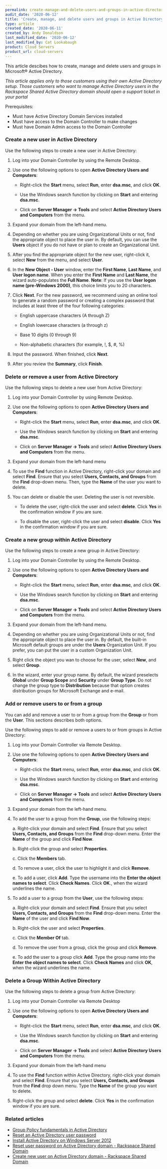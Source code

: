 ```yaml
---
permalink: create-manage-and-delete-users-and-groups-in-active-directory/
audit_date: '2020-06-12'
title: 'Create, manage, and delete users and groups in Active Directory'
type: article
created_date: '2020-06-11'
created_by: Andy Donaldson
last_modified_date: '2020-06-12'
last_modified_by: Cat Lookabaugh
product: Cloud Servers
product_url: cloud-servers
---
```


This article descibes how to create, manage and delete users and groups in Microsoft&reg; Active Directory.

*This article applies only to those customers using their own Active Directory setup. Those customers who
want to manage Active Directory users in the Rackspace Shared Active Directory domain should open a support
ticket in your portal*

Prerequisites:

 - Must have Active Directory Domain Services installed
 - Must have access to the Domain Controller to make changes
 - Must have Domain Admin access to the Domain Controller

### Create a new user in Active Directory

Use the following steps to create a new user in Active Directory:

1. Log into your Domain Controller by using the Remote Desktop.

2. Use one the following options to open **Active Directory Users and Computers**:

      - Right-click the **Start** menu, select **Run**, enter **dsa.msc**, and click **OK**.
      
      - Use the Windows search function by clicking on **Start** and entering **dsa.msc**.
      
      - Click on **Server Manager -> Tools** and select **Active Directory Users and Computers** from the menu.

3. Expand your domain from the left-hand menu.

4. Depending on whether you are using Organizational Units or not, find the appropriate object to place
   the user in. By default, you can use the **Users** object if you do not have or plan to create an
   Organizational Unit.

5. After you find the appropriate object for the new user, right-click it, select **New** from the menu,
   and select **User**.

6. In the **New Object - User** window, enter the **First Name**, **Last Name**, and **User logon name**.
   When you enter the **First Name** and **Last Name**, the wizard auto-populates the **Full Name**.
   **Note**: If you use the **User logon name (pre-Windows 2000)**, this choice limits you to 20 characters.

7. Click **Next**. For the new password, we recommend using an online tool to generate a random password or
   creating a complex password that includes at least three of the four following categories:
   
      - English uppercase characters (A through Z)
      
      - English lowercase characters (a through z)
      
      - Base 10 digits (0 through 9)
      
      - Non-alphabetic characters (for example, !, $, #, %)

8. Input the password. When finished, click **Next**.

9. After you review the **Summary**, click **Finish**. 

### Delete or remove a user from Active Directory

Use the following steps to delete a new user from Active Directory:

1. Log into your Domain Controller by using Remote Desktop.

2. Use one the following options to open **Active Directory Users and Computers**:

      - Right-click the **Start** menu, select **Run**, enter **dsa.msc**, and click **OK**.
      
      - Use the Windows search function by clicking on **Start** and entering **dsa.msc**.
      
      - Click on **Server Manager -> Tools** and select **Active Directory Users and Computers** from the menu.

3. Expand your domain from the left-hand menu

4. To use the **Find** function in Active Directory, right-click your domain and select **Find**. Ensure
   that you select **Users, Contacts, and Groups** from the **Find** drop-down menu. Then, type the **Name**
   of the user you want to delete.

5. You can delete or disable the user. Deleting the user is not reversible.

     - To delete the user, right-click the user and select **delete**. Click **Yes** in the confirmation
     window if you are sure.
     
     - To disable the user, right-click the user and select **disable**. Click **Yes** in the confirmation
     window if you are sure.

### Create a new group within Active Directory

Use the following steps to create a new group in Active Directory:

1. Log into your Domain Controller by using the Remote Desktop.

2. Use one the following options to open **Active Directory Users and Computers**:

      - Right-click the **Start** menu, select **Run**, enter **dsa.msc**, and click **OK**.
      
      - Use the Windows search function by clicking on **Start** and entering **dsa.msc**.
      
      - Click on **Server Manager -> Tools** and select **Active Directory Users and Computers** from the menu.

3. Expand your domain from the left-hand menu.

4. Depending on whether you are using Organizational Units or not, find the appropriate object to place
   the user in. By default, the built-in Microsoft default groups are under the **Users** Organization Unit.
   If you prefer, you can put the user in a custom Organization Unit.
   
5. Right click the object you wan to choose for the user, select **New**, and select **Group**.

6. In the wizard, enter your group name. By default, the wizard preselects **Global** under **Group Scope**
   and **Security** under **Group Type**. Do not change the group type to **Distribution** because that option
   creates distribution groups for Microsoft Exchange and e-mail.

### Add or remove users to or from a group

You can add and remove a user to or from a group from the **Group** or from the **User**.  This sections describes
both options.

Use the following steps to add or remove a users to or from groups in Active Directory:

1. Log into your Domain Controller via Remote Desktop.

2. Use one the following options to open **Active Directory Users and Computers**:

      - Right-click the **Start** menu, select **Run**, enter **dsa.msc**, and click **OK**.
      
      - Use the Windows search function by clicking on **Start** and entering **dsa.msc**.
      
      - Click on **Server Manager -> Tools** and select **Active Directory Users and Computers** from the menu.

3. Expand your domain from the left-hand menu.

4. To add the user to a group from the **Group**, use the following steps:

      a. Right-click your domain and select **Find**. Ensure that you select **Users, Contacts, and Groups**
      from the **Find** drop-down menu. Enter the **Name** of the group and click **Find Now**.
      
      b. Right-click the group and select **Properties**.
      
      c. Click the **Members** tab.
      
      d. To remove a user, click the user to highlight it and click **Remove**.
      
      e. To add a user, click **Add**. Type the username into the **Enter the object names to select**.
      Click **Check Names**. Click **OK**., when the wizard underlines the name.

5. To add a user to a group from the **User**, use the following steps:

      a. Right-click your domain and select **Find**. Ensure that you select **Users, Contacts, and Groups**
      from the **Find** drop-down menu. Enter the **Name** of the user and click **Find Now**.
      
      b. Right-click the user and select **Properties**.
      
      c. Click the **Member Of** tab.
      
      d. To remove the user from a group, click the group and click **Remove**.
      
      e. To add the user to a group click **Add**. Type the group name into the 
      **Enter the object names to select**. Click **Check Names** and click **OK**, when the wizard underlines the name.

### Delete a Group Within Active Directory

Use the following steps to delete a group from Active Directory:

1. Log into your Domain Controller via Remote Desktop
2. Use one the following options to open **Active Directory Users and Computers**:

      - Right-click the **Start** menu, select **Run**, enter **dsa.msc**, and click **OK**.
      
      - Use the Windows search function by clicking on **Start** and entering **dsa.msc**.
      
      - Click on **Server Manager -> Tools** and select **Active Directory Users and Computers** from the menu.


3. Expand your domain from the left-hand menu

4. To use the **Find** function within Active Directory, right-click your domain and select **Find**. Ensure
   that you select **Users, Contacts, and Groups** from the **Find** drop down menu. Type the **Name** of the
   group you want to delete.

5. Right-click the group and select **delete**. Click **Yes** in the confirmation window if you are sure.


### Related articles

- [Group Policy fundamentals in Active Directory](/how-to/group-policy-fundamentals-in-active-directory/)
- [Reset an Active Directory user password](/how-to/reset-an-active-directory-user-password/)
- [Install Active Directory on Windows Server 2012](https://support.rackspace.com/how-to/installing-active-directory-on-windows-server-2012/)
- [Reset user password on Active Directory domain - Rackspace Shared Domain](/how-to/reset-user-password-on-active-directory-domain/)
- [Create new user on Active Directory domain - Rackspace Shared Domain](/how-to/create-new-user-on-active-directory-domain/)

